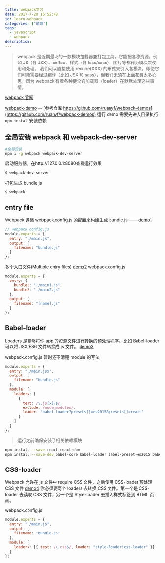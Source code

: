 ```yaml
---
title: webpack学习
date: 2017-7-20 16:52:48
id: learn-webpack
categories: ["前端"]
tags:
  - javascript
  - webpack
description:
---
```


> webpack 是近期最火的一款模块加载器兼打包工具，它能把各种资源，例如 JS（含 JSX）、coffee、样式（含 less/sass）、图片等都作为模块来使用和处理。
> 我们可以直接使用 require(XXX) 的形式来引入各模块，即使它们可能需要经过编译（比如 JSX 和 sass），但我们无须在上面花费太多心思，因为 webpack 有着各种健全的加载器（loader）在默默处理这些事情。

[webpack 官网](http://webpack.github.io/)

<!-- more -->

[webpack-demo](https://github.com/daief/webpack-demo)
-- [参考仓库 https://github.com/ruanyf/webpack-demos](https://github.com/ruanyf/webpack-demos)
运行 demo 需要先进入目录执行`npm install`安装依赖

## 全局安装 webpack 和 webpack-dev-server

```bash
#全局安装
npm i -g webpack webpack-dev-server
```

启动服务器，在http://127.0.0.1:8080查看运行效果

```bash
$ webpack-dev-server
```

打包生成 bundle.js

```bash
$ webpack
```

## entry file

Webpack 遵循 webpack.config.js 的配置来构建生成 bundle.js —— [demo1](https://github.com/daief/webpack-demo/tree/master/demo1)

```javascript
// webpack.config.js
module.exports = {
  entry: "./main.js",
  output: {
    filename: "bundle.js"
  }
};
```

多个入口文件(Multiple entry files) [demo2](https://github.com/daief/webpack-demo/tree/master/demo2)
webpack.config.js

```javascript
module.exports = {
  entry: {
    bundle1: "./main1.js",
    bundle2: "./main2.js"
  },
  output: {
    filename: "[name].js"
  }
};
```

## Babel-loader

Loaders 是能够将你 app 的资源文件进行转换的预处理程序。比如 Babel-loader 可以将 JSX/ES6 文件转换成 js 文件。 [demo3](https://github.com/daief/webpack-demo/tree/master/demo3)

webpack.config.js 暂时还不清楚 module 的写法

```javascript
module.exports = {
  entry: "./main.jsx",
  output: {
    filename: "bundle.js"
  },
  module: {
    loaders: [
      {
        test: /\.js[x]?$/,
        exclude: /node_modules/,
        loader: "babel-loader?presets[]=es2015&presets[]=react"
      }
    ]
  }
};
```

> 运行之前确保安装了相关依赖模块

```bash
npm install --save react react-dom
npm install --save-dev babel-core babel-loader babel-preset-es2015 babel-preset
```

## CSS-loader

Webpack 允许在 js 文件中 require CSS 文件，之后使用 CSS-loader 预处理 CSS 文件
[demo4](https://github.com/daief/webpack-demo/tree/master/demo4)
你必须要两个 loaders 去转换 CSS 文件。第一个是 CSS-loader 去读取 CSS 文件，另一个是 Style-loader 去插入样式标签到 HTML 页面。

webpack.config.js

```javascript
module.exports = {
  entry: "./main.js",
  output: {
    filename: "bundle.js"
  },
  module: {
    loaders: [{ test: /\.css$/, loader: "style-loader!css-loader" }]
  }
};
```
